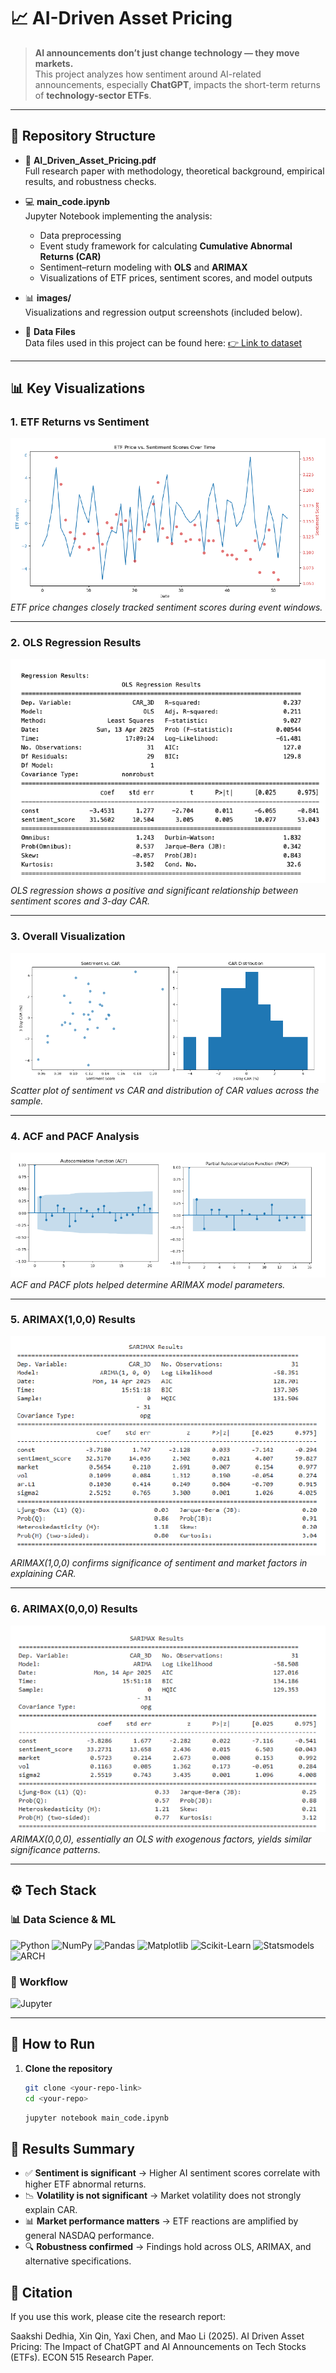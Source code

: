 # 📈 AI-Driven Asset Pricing  

> **AI announcements don’t just change technology — they move markets.**  
This project analyzes how sentiment around AI-related announcements, especially **ChatGPT**, impacts the short-term returns of **technology-sector ETFs**.  

---

## 📂 Repository Structure  

- 📑 **AI_Driven_Asset_Pricing.pdf**  
  Full research paper with methodology, theoretical background, empirical results, and robustness checks.  

- 💻 **main_code.ipynb**  
  Jupyter Notebook implementing the analysis:  
  - Data preprocessing  
  - Event study framework for calculating **Cumulative Abnormal Returns (CAR)**  
  - Sentiment–return modeling with **OLS** and **ARIMAX**  
  - Visualizations of ETF prices, sentiment scores, and model outputs  

- 📊 **images/**  
  Visualizations and regression output screenshots (included below).  

- 📁 **Data Files**  
  Data files used in this project can be found here: [👉 Link to dataset]()  

---

## 📊 Key Visualizations  

### 1. ETF Returns vs Sentiment  
![ETF vs Sentiment](/SRC/1-ETFpricevsSentimentScores.png)  
*ETF price changes closely tracked sentiment scores during event windows.*  

---

### 2. OLS Regression Results  
![OLS Regression](/SRC/2-OLSRegressionResult.png)  
*OLS regression shows a positive and significant relationship between sentiment scores and 3-day CAR.*  

---

### 3. Overall Visualization  
![Overall Visualization](/SRC/3-OverallVisualization.png)  
*Scatter plot of sentiment vs CAR and distribution of CAR values across the sample.*  

---

### 4. ACF and PACF Analysis  
![ACF PACF](/SRC/4-CAR'sACFandPACF.png)  
*ACF and PACF plots helped determine ARIMAX model parameters.*  

---

### 5. ARIMAX(1,0,0) Results  
![ARIMAX(1,0,0)](/SRC/5-ARIMAXRegressionResult.png)  
*ARIMAX(1,0,0) confirms significance of sentiment and market factors in explaining CAR.*  

---

### 6. ARIMAX(0,0,0) Results  
![ARIMAX(0,0,0)](/SRC/6-ARIMAX_RegressionResult.png)  
*ARIMAX(0,0,0), essentially an OLS with exogenous factors, yields similar significance patterns.*  

---

## ⚙️ Tech Stack  

### 📊 Data Science & ML  
![Python](https://img.shields.io/badge/Python-3776AB?style=for-the-badge&logo=python&logoColor=white)
![NumPy](https://img.shields.io/badge/Numpy-013243?style=for-the-badge&logo=numpy&logoColor=white)
![Pandas](https://img.shields.io/badge/Pandas-150458?style=for-the-badge&logo=pandas&logoColor=white)
![Matplotlib](https://img.shields.io/badge/Matplotlib-11557c?style=for-the-badge&logo=plotly&logoColor=white)
![Scikit-Learn](https://img.shields.io/badge/Scikit--Learn-F7931E?style=for-the-badge&logo=scikit-learn&logoColor=white)
![Statsmodels](https://img.shields.io/badge/Statsmodels-333333?style=for-the-badge)
![ARCH](https://img.shields.io/badge/ARCH-E34F26?style=for-the-badge)

### 📓 Workflow  
![Jupyter](https://img.shields.io/badge/Jupyter-F37626?style=for-the-badge&logo=jupyter&logoColor=white)

---

## 🚀 How to Run  

1. **Clone the repository**  
   ```bash
   git clone <your-repo-link>
   cd <your-repo>
   ```
   ```bash
   jupyter notebook main_code.ipynb
   
## 📌 Results Summary

- ✅ **Sentiment is significant** → Higher AI sentiment scores correlate with higher ETF abnormal returns.
- 📉 **Volatility is not significant** → Market volatility does not strongly explain CAR.
- 📊 **Market performance matters** → ETF reactions are amplified by general NASDAQ performance.
- 🔍 **Robustness confirmed** → Findings hold across OLS, ARIMAX, and alternative specifications.

## 📖 Citation
If you use this work, please cite the research report:

Saakshi Dedhia, Xin Qin, Yaxi Chen, and Mao Li (2025). AI Driven Asset Pricing: The Impact of ChatGPT and AI Announcements on Tech Stocks (ETFs). ECON 515 Research Paper.
